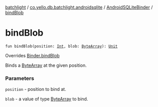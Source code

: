 [batchlight](../../index.md) / [co.yello.db.batchlight.androidsqlite](../index.md) / [AndroidSQLiteBinder](index.md) / [bindBlob](bind-blob.md)

# bindBlob

`fun bindBlob(position: `[`Int`](https://kotlinlang.org/api/latest/jvm/stdlib/kotlin/-int/index.html)`, blob: `[`ByteArray`](https://kotlinlang.org/api/latest/jvm/stdlib/kotlin/-byte-array/index.html)`): `[`Unit`](https://kotlinlang.org/api/latest/jvm/stdlib/kotlin/-unit/index.html)

Overrides [Binder.bindBlob](../../co.yello.db.batchlight/-binder/bind-blob.md)

Binds a [ByteArray](https://kotlinlang.org/api/latest/jvm/stdlib/kotlin/-byte-array/index.html) at the given position.

### Parameters

`position` - position to bind at.

`blob` - a value of type [ByteArray](https://kotlinlang.org/api/latest/jvm/stdlib/kotlin/-byte-array/index.html) to bind.